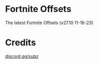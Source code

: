 # Fortnite Offsets

The latest Fortnite Offsets (v27.10 11-16-23)

# Credits

[discord.gg/subz](https://discord.gg/subz)
